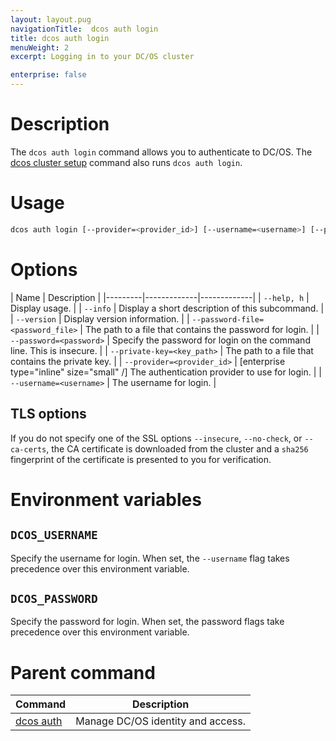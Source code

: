 ```yaml
---
layout: layout.pug
navigationTitle:  dcos auth login
title: dcos auth login
menuWeight: 2
excerpt: Logging in to your DC/OS cluster

enterprise: false
---
```


# Description

The `dcos auth login` command allows you to authenticate to DC/OS. The [dcos cluster setup](/1.12/cli/command-reference/dcos-cluster/dcos-cluster-setup/) command also runs `dcos auth login`.

# Usage

```bash
dcos auth login [--provider=<provider_id>] [--username=<username>] [--password=<password> | --password-file=<password_file> | --password-env=<password_env> | --private-key=<key_path>]
```

# Options


| Name |  Description |
|---------|-------------|-------------|
| `--help, h`   | Display usage. |
| `--info`   | Display a short description of this subcommand. |
| `--version`   | Display version information. |
|  `--password-file=<password_file>`  |  The path to a file that contains the password for login. |
|  `--password=<password>`  |     Specify the password for login on the command line. This is insecure.  |
|  `--private-key=<key_path>`  |   The path to a file that contains the private key.  |
|  `--provider=<provider_id>`  |   [enterprise type="inline" size="small" /] The authentication provider to use for login.  |
|  `--username=<username>`  |      The username for login. |


## TLS options

If you do not specify one of the SSL options `--insecure`, `--no-check`, or `--ca-certs`, the CA certificate is downloaded from the cluster and a `sha256` fingerprint of the certificate is presented to you for verification.

# Environment variables

## <a name="dcos-username"></a> `DCOS_USERNAME`

Specify the username for login. When set, the `--username` flag takes precedence over this environment variable.

## <a name="dcos-username"></a> `DCOS_PASSWORD`

Specify the password for login. When set, the password flags take precedence over this environment variable.

# Parent command

| Command | Description |
|---------|-------------|
| [dcos auth](/1.12/cli/command-reference/dcos-auth/) |  Manage DC/OS identity and access. |
